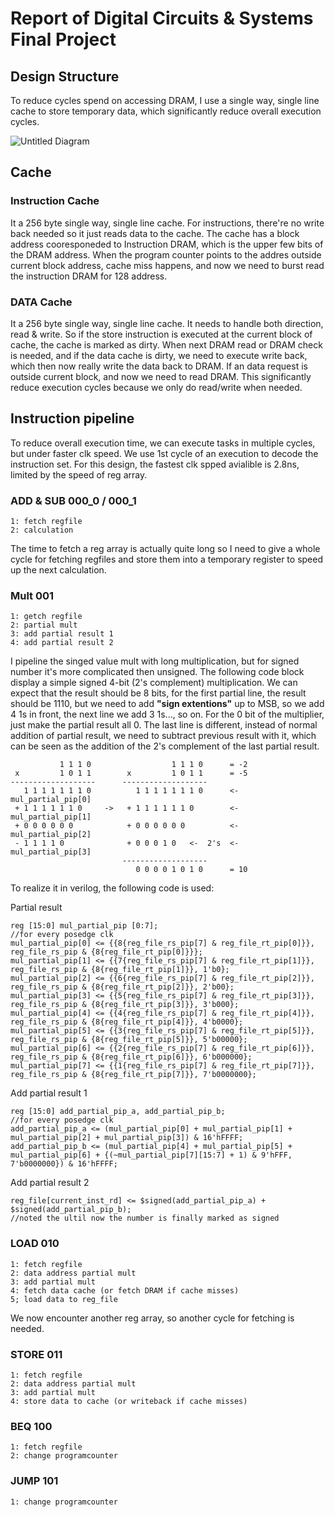 # Report of Digital Circuits & Systems Final Project

## Design Structure
To reduce cycles spend on accessing DRAM, I use a single way, single line cache to store temporary data, which significantly reduce overall execution cycles.

![Untitled Diagram](https://github.com/user-attachments/assets/ac98606f-a96d-492f-b64b-be657a695323)

## Cache

### Instruction Cache
It a 256 byte single way, single line cache. For instructions, there're no write back needed so it just reads data to the cache. The cache has a block address cooresponeded to Instruction DRAM, which is the upper few bits of the DRAM address. When the program counter points to the addres outside current block address, cache miss happens, and now we need to burst read the instruction DRAM for 128 address.

### DATA Cache
It a 256 byte single way, single line cache. It needs to handle both direction, read & write. So if the store instruction is executed at the current block of cache, the cache is marked as dirty. When next DRAM read or DRAM check is needed, and if the data cache is dirty, we need to execute write back, which then now really write the data back to DRAM. If an data request is outside current block, and now we need to read DRAM. This significantly reduce execution cycles because we only do read/write when needed.

## Instruction pipeline
To reduce overall execution time, we can execute tasks in multiple cycles, but under faster clk speed. We use 1st cycle of an execution to decode the instruction set. For this design, the fastest clk spped avialible is 2.8ns, limited by the speed of reg array.

### ADD & SUB 000_0 / 000_1
```
1: fetch regfile
2: calculation
```
The time to fetch a reg array is actually quite long so I need to give a whole cycle for fetching regfiles and store them into a temporary register to speed up the next calculation.

### Mult 001
```
1: getch regfile
2: partial mult
3: add partial result 1
4: add partial result 2
```
I pipeline the singed value mult with long multiplication, but for signed number it's more complicated then unsigned. The following code block display a simple signed 4-bit (2's complement) multiplication. We can expect that the result should be 8 bits, for the first partial line, the result should be 1110, but we need to add **"sign extentions"** up to MSB, so we add 4 1s in front, the next line we add 3 1s..., so on. For the 0 bit of  the multiplier, just make the partial result all 0. The last line is different, instead of normal addition of partial result, we need to subtract previous result with it, which can be seen as the addition of the 2's complement of the last partial result.
```
           1 1 1 0                  1 1 1 0      = -2
 x         1 0 1 1        x         1 0 1 1      = -5
-------------------      -------------------     
   1 1 1 1 1 1 1 0          1 1 1 1 1 1 1 0      <-  mul_partial_pip[0]
 + 1 1 1 1 1 1 0     ->   + 1 1 1 1 1 1 0        <-  mul_partial_pip[1]
 + 0 0 0 0 0 0            + 0 0 0 0 0 0          <-  mul_partial_pip[2]
 - 1 1 1 1 0              + 0 0 0 1 0   <-  2's  <-  mul_partial_pip[3]
                         -------------------
                            0 0 0 0 1 0 1 0      = 10
```
To realize it in verilog, the following code is used:

Partial result
```
reg [15:0] mul_partial_pip [0:7];
//for every posedge clk
mul_partial_pip[0] <= {{8{reg_file_rs_pip[7] & reg_file_rt_pip[0]}}, reg_file_rs_pip & {8{reg_file_rt_pip[0]}}};
mul_partial_pip[1] <= {{7{reg_file_rs_pip[7] & reg_file_rt_pip[1]}}, reg_file_rs_pip & {8{reg_file_rt_pip[1]}}, 1'b0};
mul_partial_pip[2] <= {{6{reg_file_rs_pip[7] & reg_file_rt_pip[2]}}, reg_file_rs_pip & {8{reg_file_rt_pip[2]}}, 2'b00};
mul_partial_pip[3] <= {{5{reg_file_rs_pip[7] & reg_file_rt_pip[3]}}, reg_file_rs_pip & {8{reg_file_rt_pip[3]}}, 3'b000};
mul_partial_pip[4] <= {{4{reg_file_rs_pip[7] & reg_file_rt_pip[4]}}, reg_file_rs_pip & {8{reg_file_rt_pip[4]}}, 4'b0000};
mul_partial_pip[5] <= {{3{reg_file_rs_pip[7] & reg_file_rt_pip[5]}}, reg_file_rs_pip & {8{reg_file_rt_pip[5]}}, 5'b00000};
mul_partial_pip[6] <= {{2{reg_file_rs_pip[7] & reg_file_rt_pip[6]}}, reg_file_rs_pip & {8{reg_file_rt_pip[6]}}, 6'b000000};
mul_partial_pip[7] <= {{1{reg_file_rs_pip[7] & reg_file_rt_pip[7]}}, reg_file_rs_pip & {8{reg_file_rt_pip[7]}}, 7'b0000000};
```

Add partial result 1
```
reg [15:0] add_partial_pip_a, add_partial_pip_b;
//for every posedge clk
add_partial_pip_a <= (mul_partial_pip[0] + mul_partial_pip[1] + mul_partial_pip[2] + mul_partial_pip[3]) & 16'hFFFF;
add_partial_pip_b <= (mul_partial_pip[4] + mul_partial_pip[5] + mul_partial_pip[6] + {(~mul_partial_pip[7][15:7] + 1) & 9'hFFF, 7'b0000000}) & 16'hFFFF;
```

Add partial result 2
```
reg_file[current_inst_rd] <= $signed(add_partial_pip_a) + $signed(add_partial_pip_b);
//noted the ultil now the number is finally marked as signed
```

### LOAD 010
```
1: fetch regfile
2: data address partial mult
3: add partial mult
4: fetch data cache (or fetch DRAM if cache misses)
5; load data to reg_file
```
We now encounter another reg array, so another cycle for fetching is needed.

### STORE 011
```
1: fetch regfile
2: data address partial mult
3: add partial mult
4: store data to cache (or writeback if cache misses)
```

### BEQ 100
```
1: fetch regfile
2: change programcounter
```

### JUMP 101
```
1: change programcounter
```
